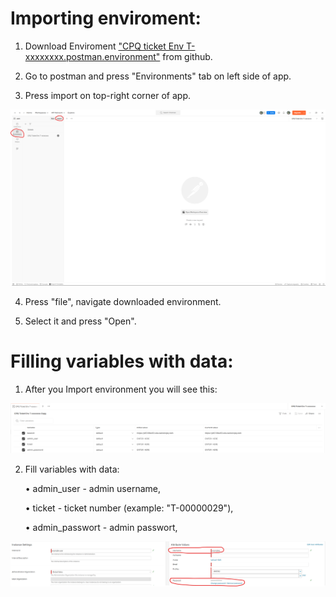 # Importing enviroment:

1. Download Enviroment ["CPQ ticket Env T-xxxxxxxx.postman.environment"](https://github.com/SzymonFromPoland/cpq-postman/blob/fc77baae68cf6374c0c15c44f3236c7f48a0200a/enviroment/CPQ%20Ticket%20Env%20T-xxxxxxxx.postman_environment.json) from github.

2. Go to postman and press "Environments" tab on left side of app.

3. Press import on top-right corner of app.

![pic1](images/env-import.png)

4. Press "file", navigate downloaded environment.

5. Select it and press "Open".

# Filling variables with data:

1. After you Import environment you will see this:

![pic2](images/env-variables.png)

2. Fill variables with data:

   • admin_user - admin username,

   • ticket - ticket number (example: "T-00000029"),

   • admin_passwort - admin passwort,

![pic2](images/example-user.png)
